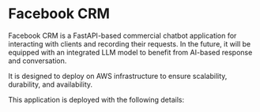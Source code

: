 # Facebook CRM
Facebook CRM is a FastAPI-based commercial chatbot application for interacting with clients and recording their requests.
In the future, it will be equipped with an integrated LLM model to benefit from AI-based response and conversation.

It is designed to deploy on AWS infrastructure to ensure scalability, durability, and availability.

This application is deployed with the following details:
